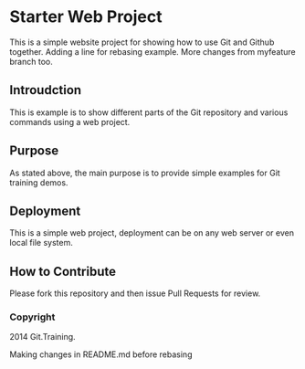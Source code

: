 # Starter Web Project

This is a simple website project for showing how to use Git and Github together.
Adding a line for rebasing example.
More changes from myfeature branch too.

## Introudction

This is example is to show different parts of the Git repository and various commands using a web project.

## Purpose

As stated above, the main purpose is to provide simple examples for Git training demos.

## Deployment

This is a simple web project, deployment can be on any web server or even local file system.

## How to Contribute

Please fork this repository and then issue Pull Requests for review.


### Copyright

2014 Git.Training.

Making changes in README.md before rebasing